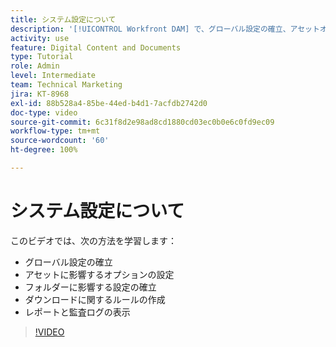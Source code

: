 ```yaml
---
title: システム設定について
description: '[!UICONTROL Workfront DAM] で、グローバル設定の確立、アセットオプションの設定、フォルダー設定の確立、ダウンロードルールの作成、レポートと監査ログの表示を行う方法について説明します。'
activity: use
feature: Digital Content and Documents
type: Tutorial
role: Admin
level: Intermediate
team: Technical Marketing
jira: KT-8968
exl-id: 88b528a4-85be-44ed-b4d1-7acfdb2742d0
doc-type: video
source-git-commit: 6c31f8d2e98ad8cd1880cd03ec0b0e6c0fd9ec09
workflow-type: tm+mt
source-wordcount: '60'
ht-degree: 100%

---
```


# システム設定について

このビデオでは、次の方法を学習します：

* グローバル設定の確立
* アセットに影響するオプションの設定
* フォルダーに影響する設定の確立
* ダウンロードに関するルールの作成
* レポートと監査ログの表示

>[!VIDEO](https://video.tv.adobe.com/v/335231/?quality=12&learn=on)
